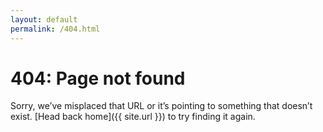 ```yaml
---
layout: default
permalink: /404.html
---
```

<!-- — -->

# 404: Page not found
Sorry, we’ve misplaced that URL or it’s pointing to something that doesn’t exist. [Head back home]({{ site.url }}) to try finding it again.
